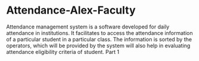 # Attendance-Alex-Faculty
Attendance management system is a software developed for daily attendance in institutions. It facilitates to access the attendance information of a particular student in a particular class. The information is sorted by the operators, which will be provided by the system will also help in evaluating attendance eligibility criteria of student. Part 1
